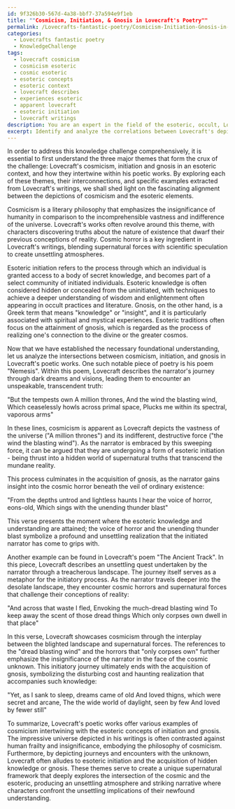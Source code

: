 ```yaml
---
id: 9f326b30-567d-4a38-bbf7-37a594e9f1eb
title: ""Cosmicism, Initiation, & Gnosis in Lovecraft's Poetry""
permalink: /Lovecrafts-fantastic-poetry/Cosmicism-Initiation-Gnosis-in-Lovecrafts-Poetry/
categories:
  - Lovecrafts fantastic poetry
  - KnowledgeChallenge
tags:
  - lovecraft cosmicism
  - cosmicism esoteric
  - cosmic esoteric
  - esoteric concepts
  - esoteric context
  - lovecraft describes
  - experiences esoteric
  - apparent lovecraft
  - esoteric initiation
  - lovecraft writings
description: You are an expert in the field of the esoteric, occult, Lovecrafts fantastic poetry and Education. You are a writer of tests, challenges, books and deep knowledge on Lovecrafts fantastic poetry for initiates and students to gain deep insights and understanding from. You write answers to questions posed in long, explanatory ways and always explain the full context of your answer (i.e., related concepts, formulas, examples, or history), as well as the step-by-step thinking process you take to answer the challenges. Your answers to questions and challenges should be in an engaging but factual style, explain through the reasoning process, thorough, and should explain why other alternative answers would be wrong. Summarize the key themes, ideas, and conclusions at the end.
excerpt: Identify and analyze the correlations between Lovecraft's depictions of cosmicism in his poetic works and the esoteric concepts of initiation and gnosis, drawing upon specific lines and verses to illustrate how these elements intertwine within his imaginative supernatural framework.
---
```

In order to address this knowledge challenge comprehensively, it is essential to first understand the three major themes that form the crux of the challenge: Lovecraft's cosmicism, initiation and gnosis in an esoteric context, and how they intertwine within his poetic works. By exploring each of these themes, their interconnections, and specific examples extracted from Lovecraft's writings, we shall shed light on the fascinating alignment between the depictions of cosmicism and the esoteric elements.

Cosmicism is a literary philosophy that emphasizes the insignificance of humanity in comparison to the incomprehensible vastness and indifference of the universe. Lovecraft's works often revolve around this theme, with characters discovering truths about the nature of existence that dwarf their previous conceptions of reality. Cosmic horror is a key ingredient in Lovecraft's writings, blending supernatural forces with scientific speculation to create unsettling atmospheres.

Esoteric initiation refers to the process through which an individual is granted access to a body of secret knowledge, and becomes part of a select community of initiated individuals. Esoteric knowledge is often considered hidden or concealed from the uninitiated, with techniques to achieve a deeper understanding of wisdom and enlightenment often appearing in occult practices and literature. Gnosis, on the other hand, is a Greek term that means "knowledge" or "insight", and it is particularly associated with spiritual and mystical experiences. Esoteric traditions often focus on the attainment of gnosis, which is regarded as the process of realizing one's connection to the divine or the greater cosmos.

Now that we have established the necessary foundational understanding, let us analyze the intersections between cosmicism, initiation, and gnosis in Lovecraft's poetic works. One such notable piece of poetry is his poem "Nemesis". Within this poem, Lovecraft describes the narrator's journey through dark dreams and visions, leading them to encounter an unspeakable, transcendent truth:

"But the tempests own
A million thrones,
And the wind the blasting wind,
Which ceaselessly howls across primal space,
Plucks me within its spectral, vaporous arms"

In these lines, cosmicism is apparent as Lovecraft depicts the vastness of the universe ("A million thrones") and its indifferent, destructive force ("the wind the blasting wind"). As the narrator is embraced by this sweeping force, it can be argued that they are undergoing a form of esoteric initiation - being thrust into a hidden world of supernatural truths that transcend the mundane reality.

This process culminates in the acquisition of gnosis, as the narrator gains insight into the cosmic horror beneath the veil of ordinary existence:

"From the depths untrod and lightless haunts
I hear the voice of horror, eons-old,
Which sings with the unending thunder blast"

This verse presents the moment where the esoteric knowledge and understanding are attained; the voice of horror and the unending thunder blast symbolize a profound and unsettling realization that the initiated narrator has come to grips with.

Another example can be found in Lovecraft's poem "The Ancient Track". In this piece, Lovecraft describes an unsettling quest undertaken by the narrator through a treacherous landscape. The journey itself serves as a metaphor for the initiatory process. As the narrator travels deeper into the desolate landscape, they encounter cosmic horrors and supernatural forces that challenge their conceptions of reality:

"And across that waste I fled,
Envoking the much-dread blasting wind
To keep away the scent of those dread things
Which only corpses own dwell in that place"

In this verse, Lovecraft showcases cosmicism through the interplay between the blighted landscape and supernatural forces. The references to the "dread blasting wind" and the horrors that "only corpses own" further emphasize the insignificance of the narrator in the face of the cosmic unknown. This initiatory journey ultimately ends with the acquisition of gnosis, symbolizing the disturbing cost and haunting realization that accompanies such knowledge:

"Yet, as I sank to sleep, dreams came of old
And loved thigns, which were secret and arcane,
The the wide world of daylight, seen by few
And loved by fewer still"

To summarize, Lovecraft's poetic works offer various examples of cosmicism intertwining with the esoteric concepts of initiation and gnosis. The impressive universe depicted in his writings is often contrasted against human frailty and insignificance, embodying the philosophy of cosmicism. Furthermore, by depicting journeys and encounters with the unknown, Lovecraft often alludes to esoteric initiation and the acquisition of hidden knowledge or gnosis. These themes serve to create a unique supernatural framework that deeply explores the intersection of the cosmic and the esoteric, producing an unsettling atmosphere and striking narrative where characters confront the unsettling implications of their newfound understanding.
